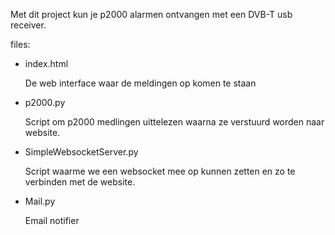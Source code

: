 Met dit project kun je p2000 alarmen ontvangen met een DVB-T usb receiver. 

files:

- index.html

  De web interface waar de meldingen op komen te staan
- p2000.py

  Script om p2000 medlingen uittelezen waarna ze verstuurd worden naar website.
- SimpleWebsocketServer.py

  Script waarme we een websocket mee op kunnen zetten en zo te verbinden met de website.
- Mail.py 

  Email notifier

